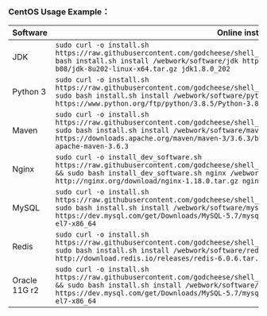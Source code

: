 
### CentOS Usage Example：

| Software | Online install | Offline install | Remark |
| -------- | -------------- | --------------- | ------ |
| JDK | ```sudo curl -o install.sh https://raw.githubusercontent.com/godcheese/shell_bag/master/centos7/install_jdk.sh && sudo bash install.sh install /webwork/software/jdk https://repo.huaweicloud.com/java/jdk/8u202-b08/jdk-8u202-linux-x64.tar.gz jdk1.8.0_202``` | ```sudo curl -o install_dev_software.sh https://raw.githubusercontent.com/godcheese/shell_bag/master/centos7/install_jdk.sh && sudo bash install.sh install /webwork/software/jdk jdk-8u202-linux-x64.tar.gz jdk1.8.0_202``` | / |
| Python 3 | ```sudo curl -o install.sh https://raw.githubusercontent.com/godcheese/shell_bag/master/centos7/install_python3.sh && sudo bash install.sh install /webwork/software/python https://www.python.org/ftp/python/3.8.5/Python-3.8.5.tgz Python-3.8.5``` | ```sudo curl -o install.sh https://raw.githubusercontent.com/godcheese/shell_bag/master/centos7/install_python3.sh && sudo bash install.sh install /webwork/software/python Python-3.8.5.tgz Python-3.8.5``` | / |
| Maven | ```sudo curl -o install.sh https://raw.githubusercontent.com/godcheese/shell_bag/master/centos7/install_maven.sh && sudo bash install.sh install /webwork/software/maven https://downloads.apache.org/maven/maven-3/3.6.3/binaries/apache-maven-3.6.3-bin.tar.gz apache-maven-3.6.3``` | ```sudo curl -o install.sh https://raw.githubusercontent.com/godcheese/shell_bag/master/centos7/install_maven.sh && sudo bash install.sh install /webwork/software/maven apache-maven-3.6.3-bin.tar.gz apache-maven-3.6.3``` | / |
| Nginx | ```sudo curl -o install_dev_software.sh https://raw.githubusercontent.com/godcheese/shell_bag/master/centos7/install_dev_software.sh && sudo bash install_dev_software.sh nginx /webwork/software/nginx http://nginx.org/download/nginx-1.18.0.tar.gz nginx-1.18.0``` | ```sudo curl -o install_dev_software.sh https://raw.githubusercontent.com/godcheese/shell_bag/master/centos7/install_dev_software.sh && sudo bash install_dev_software.sh maven /webwork/software/nginx nginx-1.18.0.tar.gz nginx-1.18.0``` | / |
| MySQL | ```sudo curl -o install.sh https://raw.githubusercontent.com/godcheese/shell_bag/master/centos7/install_mysql.sh && sudo bash install.sh install /webwork/software/mysql https://dev.mysql.com/get/Downloads/MySQL-5.7/mysql-5.7.31-el7-x86_64.tar.gz mysql-5.7.31-el7-x86_64``` | ```sudo curl -o install.sh https://raw.githubusercontent.com/godcheese/shell_bag/master/centos7/install_mysql.sh && sudo bash install.sh install /webwork/software/mysql mysql-5.7.31-el7-x86_64.tar.gz mysql-5.7.31-el7-x86_64``` | / |
| Redis | ```sudo curl -o install.sh https://raw.githubusercontent.com/godcheese/shell_bag/master/centos7/install_redis.sh && sudo bash install.sh install /webwork/software/redis http://download.redis.io/releases/redis-6.0.6.tar.gz redis-6.0.6``` | ```sudo curl -o install.sh https://raw.githubusercontent.com/godcheese/shell_bag/master/centos7/install_dev_software.sh && sudo bash install.sh install /webwork/software/redis redis-6.0.6.tar.gz redis-6.0.6``` | / |
| Oracle 11G r2 | ```sudo curl -o install.sh https://raw.githubusercontent.com/godcheese/shell_bag/master/centos7/install_oracle11gr2.sh && sudo bash install.sh install /webwork/software/mysql https://dev.mysql.com/get/Downloads/MySQL-5.7/mysql-5.7.31-el7-x86_64.tar.gz mysql-5.7.31-el7-x86_64``` | ```sudo curl -o install.sh https://raw.githubusercontent.com/godcheese/shell_bag/master/centos7/install_oracle11gr2.sh && sudo bash install.sh install /webwork/software/mysql mysql-5.7.31-el7-x86_64.tar.gz mysql-5.7.31-el7-x86_64``` | / |